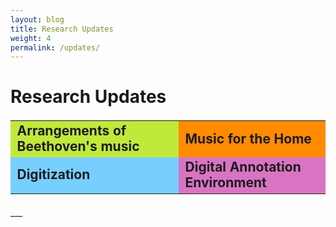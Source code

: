 ```yaml
---
layout: blog
title: Research Updates
weight: 4
permalink: /updates/
---
```

# Research Updates


<!-- <div style=
    "color:#063d0c;
    font-weight:bold;
    font-size:125%;
    line-height:1.5" > -->
<table style="font-weight:bold;font-size: 1.5em;24;border:0px;color:#1c1c1c">
  <tr>
    <td style="background-color:#C0E93C;border:0px;">Arrangements of Beethoven's music</td>
    <td style="background-color:#FF8B00;border:0px;">Music for the Home</td>
  </tr>
  <tr>
    <td style="background-color:#77CFFF;border:0px;">Digitization</td>
    <td style="background-color:#D974C3;border:0px;">Digital Annotation Environment</td>
  </tr>
</table>
___
<br/>

